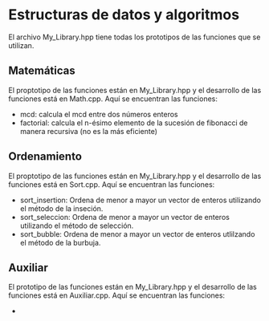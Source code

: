 # Estructuras de datos y algoritmos

El archivo My_Library.hpp tiene todas los prototipos de las funciones que se utilizan. 

## Matemáticas

El proptotipo de las funciones están en My_Library.hpp y el desarrollo de las funciones está en Math.cpp. Aquí se encuentran las funciones:

- mcd: calcula el mcd entre dos números enteros
- factorial: calcula el n-ésimo elemento de la sucesión de fibonacci de manera recursiva (no es la más eficiente)

## Ordenamiento

El proptotipo de las funciones están en My_Library.hpp y el desarrollo de las funciones está en Sort.cpp. Aquí se encuentran las funciones:

- sort_insertion: Ordena de menor a mayor un vector de enteros utilizando el método de la inseción. 
- sort_seleccion: Ordena de menor a mayor un vector de enteros utilizando el método de selección. 
- sort_bubble: Ordena de menor a mayor un vector de enteros utlilzando el método de la burbuja. 

## Auxiliar

El prototipo de las funciones están en My_Library.hpp y el desarrollo de las funciones está en Auxiliar.cpp. Aquí se encuentran las funciones:

- 